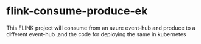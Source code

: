 # flink-consume-produce-ek
This FLINK project will consume from an azure event-hub and produce to a different event-hub ,and the code for deploying the same in kubernetes
